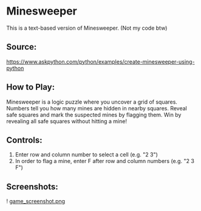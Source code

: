 # Minesweeper

This is a text-based version of Minesweeper. (Not my code btw)

## Source:
https://www.askpython.com/python/examples/create-minesweeper-using-python

## How to Play:
Minesweeper is a logic puzzle where you uncover a grid of squares. Numbers tell you how many mines are hidden in nearby squares. Reveal safe squares and mark the suspected mines by flagging them. Win by revealing all safe squares without hitting a mine!

## Controls:
1. Enter row and column number to select a cell (e.g. "2 3")
2. In order to flag a mine, enter F after row and column numbers (e.g. "2 3 F")

## Screenshots:
! [game_screenshot.png](https://github.com/phiredz/minesweeper_pw/blob/main/game_screenshot.png)
